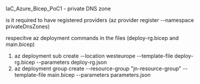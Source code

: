 IaC_Azure_Bicep_PoC1 - private DNS zone

is it required to have registered providers (az provider register --namespace privateDnsZones)

respecitve az deployment commands in the files (deploy-rg.bicep and main.bicep)
1) az deployment sub create --location westeurope --template-file deploy-rg.bicep --parameters  deploy-rg.json
2) az deployment group create --resource-group "jn-resource-group" --template-file main.bicep --parameters parameters.json

